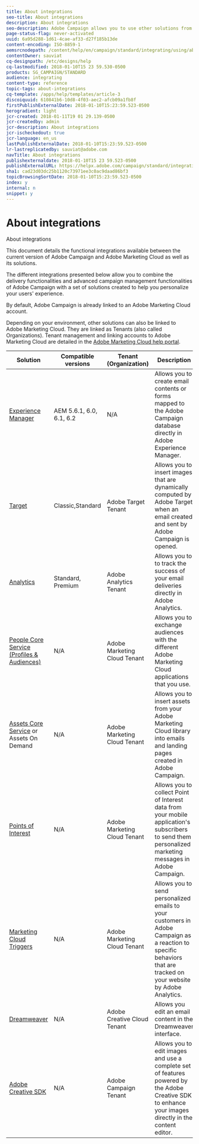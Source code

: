 ```yaml
---
title: About integrations
seo-title: About integrations
description: About integrations
seo-description: Adobe Campaign allows you to use other solutions from Adobe Marketing Cloud and combine their different functionalities.
page-status-flag: never-activated
uuid: 6a95d288-1d61-4cae-af33-d27f185b13de
content-encoding: ISO-8859-1
aemsrcnodepath: /content/help/en/campaign/standard/integrating/using/about-integrations
contentOwner: sauviat
cq-designpath: /etc/designs/help
cq-lastmodified: 2018-01-10T15 23 59.530-0500
products: SG_CAMPAIGN/STANDARD
audience: integrating
content-type: reference
topic-tags: about-integrations
cq-template: /apps/help/templates/article-3
discoiquuid: 610841b6-10d8-4f03-aec2-afcb09a1fb8f
firstPublishExternalDate: 2018-01-10T15:23:59.523-0500
herogradient: light
jcr-created: 2018-01-11T19 01 29.139-0500
jcr-createdby: admin
jcr-description: About integrations
jcr-ischeckedout: true
jcr-language: en_us
lastPublishExternalDate: 2018-01-10T15:23:59.523-0500
lr-lastreplicatedby: sauviat@adobe.com
navTitle: About integrations
publishexternaldate: 2018-01-10T15 23 59.523-0500
publishExternalURL: https://helpx.adobe.com/campaign/standard/integrating/using/about-integrations.html
sha1: cad23d03dc25b1120c73971ee3c0ac9daad86bf3
topicBrowsingSortDate: 2018-01-10T15:23:59.523-0500
index: y
internal: n
snippet: y
---
```


# About integrations

About integrations

This document details the functional integrations available between the current version of Adobe Campaign and Adobe Marketing Cloud as well as its solutions.

The different integrations presented below allow you to combine the delivery functionalities and advanced campaign management functionalities of Adobe Campaign with a set of solutions created to help you personalize your users' experience.

By default, Adobe Campaign is already linked to an Adobe Marketing Cloud account.

Depending on your environment, other solutions can also be linked to Adobe Marketing Cloud. They are linked as Tenants (also called Organizations). Tenant management and linking accounts to Adobe Marketing Cloud are detailed in the [Adobe Marketing Cloud help portal](https://marketing.adobe.com/resources/help/en_US/mcloud/organizations.html).

|  Solution  | Compatible versions  | Tenant (Organization)  | Description  |
|---|---|---|---|
|  [Experience Manager](../../integrating/using/creating-campaigns-and-emails-in-experience-manager-6-3.md)  | AEM 5.6.1, 6.0, 6.1, 6.2  | N/A  | Allows you to create email contents or forms mapped to the Adobe Campaign database directly in Adobe Experience Manager.  |
|  [Target](../../integrating/using/about-adobe-target-integration.md)  | Classic,Standard  | Adobe Target Tenant  | Allows you to insert images that are dynamically computed by Adobe Target when an email created and sent by Adobe Campaign is opened.  |
|  [Analytics](../../integrating/using/about-adobe-analytics-integration.md)  | Standard, Premium  | Adobe Analytics Tenant  | Allows you to to track the success of your email deliveries directly in Adobe Analytics.  |
|  [People Core Service (Profiles & Audiences)](../../integrating/using/about-people-core-service-integration.md)  | N/A  | Adobe Marketing Cloud Tenant  | Allows you to exchange audiences with the different Adobe Marketing Cloud applications that you use.  |
|  [Assets Core Service](../../integrating/using/assets-core-service-integration.md) or Assets On Demand  | N/A  | Adobe Marketing Cloud Tenant  | Allows you to insert assets from your Adobe Marketing Cloud library into emails and landing pages created in Adobe Campaign.  |
|  [Points of Interest](../../integrating/using/about-points-of-interest-data.md)  | N/A  | Adobe Marketing Cloud Tenant  | Allows you to collect Point of Interest data from your mobile application's subscribers to send them personalized marketing messages in Adobe Campaign.  |
|  [Marketing Cloud Triggers](../../integrating/using/about-marketing-cloud-triggers.md)  | N/A  | Adobe Marketing Cloud Tenant  | Allows you to send personalized emails to your customers in Adobe Campaign as a reaction to specific behaviors that are tracked on your website by Adobe Analytics.  |
|  [Dreamweaver](https://docs.campaign.adobe.com/doc/standard/en/Videos/ACS_Dreamweaver.mp4)  | N/A  | Adobe Creative Cloud Tenant  | Allows you edit an email content in the Dreamweaver interface.  |
|  [Adobe Creative SDK](../../designing/using/modifying-images-with-adobe-creative-sdk.md)  | N/A  | Adobe Campaign Tenant  | Allows you to edit images and use a complete set of features powered by the Adobe Creative SDK to enhance your images directly in the content editor.  |

